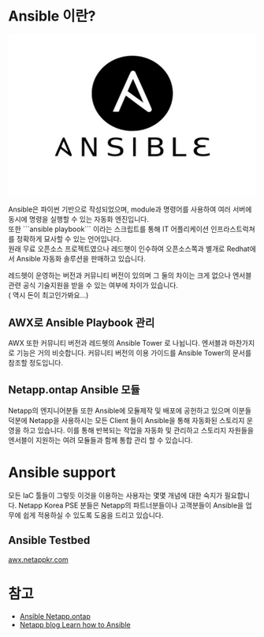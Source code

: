 # Ansible 이란?
<p align="center">
  <img src="./Images/ansble.png">
</p>
Ansible은 파이썬 기반으로 작성되었으며, module과 명령어를 사용하여 여러 서버에 동시에 명령을 실행할 수 있는 자동화 엔진입니다. </br>
또한 ```ansible playbook``` 이라는 스크립트를 통해 IT 어플리케이션 인프라스트럭쳐를 정확하게 묘사할 수 있는 언어입니다. </br>
원래 무료 오픈소스 프로젝트였으나 레드햇이 인수하여 오픈소스쪽과 별개로 Redhat에서 Ansible 자동화 솔루션을 판매하고 있습니다. </br>

레드헷이 운영하는 버전과 커뮤니티 버전이 있의며 그 둘의 차이는 크게 없으나 엔서블관련 공식 기술지원을 받을 수 있는 여부에 차이가 있습니다.</br>
( 역시 돈이 최고인가봐요...)

## AWX로 Ansible Playbook 관리
AWX 또한 커뮤니티 버전과 레드헷의 Ansible Tower 로 나뉩니다.
엔서블과 마찬가지로 기능은 거의 비슷합니다. 커뮤니티 버전의 이용 가이드를 Ansible Tower의 문서를 참조할 정도입니다.

## Netapp.ontap Ansible 모듈
Netapp의 엔지니어분들 또한 Ansible에 모듈제작 및 배포에 공헌하고 있으며 이분들 덕분에 Netapp을 사용하시는 모든 Client 들이 Ansible을 통해 자동화된 스토리지 운영을 하고 있습니다.
이를 통해 반복되는 작업을 자동화 및 관리하고 스토리지 자원들을 엔서블이 지원하는 여려 모듈들과 함께 통합 관리 할 수 있습니다.

# Ansible support
모든 IaC 툴들이 그렇듯 이것을 이용하는 사용자는 몇몇 개념에 대한 숙지가 필요합니다.
Netapp Korea PSE 분들은 Netapp의 파트너분들이나 고객분들이 Ansible을 업무에 쉽게 적용하실 수 있도록 도움을 드리고 있습니다.

## Ansible Testbed
[awx.netappkr.com](awx.netappkr.com)

# 참고
- [Ansible Netapp.ontap](https://docs.ansible.com/ansible/latest/collections/netapp/ontap/index.html)
- [Netapp blog Learn how to Ansible](https://www.netapp.com/ko/devops-solutions/ansible/)
